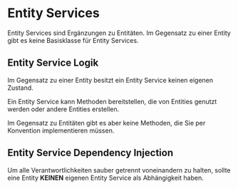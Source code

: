 # Entity Services

Entity Services sind Ergänzungen zu Entitäten.
Im Gegensatz zu einer Entity gibt es keine Basisklasse für Entity Services.

## Entity Service Logik

Im Gegensatz zu einer Entity besitzt ein Entity Service keinen eigenen Zustand.

Ein Entity Service kann Methoden bereitstellen, die von Entities genutzt werden oder
andere Entities erstellen.

Im Gegensatz zu Entitäten gibt es aber keine Methoden, die Sie per Konvention
implementieren müssen.

## Entity Service Dependency Injection

Um alle Verantwortlichkeiten sauber getrennt voneinandern zu halten, sollte eine Entity
**KEINEN** eigenen Entity Service als Abhängigkeit haben.
